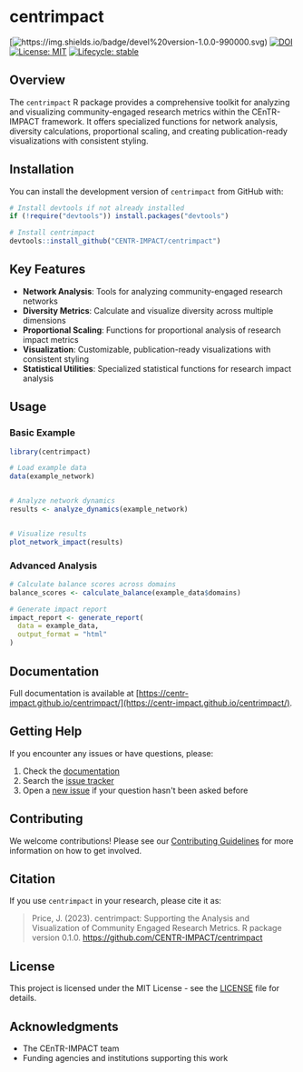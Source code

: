 # centrimpact

<!-- badges: start -->
[![https://img.shields.io/badge/devel%20version-1.0.0-990000.svg)](https://github.com/CENTR-IMPACT/centrimpact)
[![DOI](https://zenodo.org/badge/DOI/10.5281/zenodo.15933385.svg)](https://doi.org/10.5281/zenodo.15933385)
[![License: MIT](https://img.shields.io/badge/License-MIT-yellow.svg)](https://opensource.org/licenses/MIT)
[![Lifecycle: stable](https://img.shields.io/badge/lifecycle-stable-brightgreen.svg)](https://lifecycle.r-lib.org/articles/stages.html#stable)
<!-- badges: end -->

## Overview

The `centrimpact` R package provides a comprehensive toolkit for analyzing and visualizing community-engaged research metrics within the CEnTR-IMPACT framework. It offers specialized functions for network analysis, diversity calculations, proportional scaling, and creating publication-ready visualizations with consistent styling.

## Installation

You can install the development version of `centrimpact` from GitHub with:

```r
# Install devtools if not already installed
if (!require("devtools")) install.packages("devtools")

# Install centrimpact
devtools::install_github("CENTR-IMPACT/centrimpact")
```

## Key Features

- **Network Analysis**: Tools for analyzing community-engaged research networks
- **Diversity Metrics**: Calculate and visualize diversity across multiple dimensions
- **Proportional Scaling**: Functions for proportional analysis of research impact metrics
- **Visualization**: Customizable, publication-ready visualizations with consistent styling
- **Statistical Utilities**: Specialized statistical functions for research impact analysis

## Usage

### Basic Example

```r
library(centrimpact)

# Load example data
data(example_network)


# Analyze network dynamics
results <- analyze_dynamics(example_network)


# Visualize results
plot_network_impact(results)
```

### Advanced Analysis

```r
# Calculate balance scores across domains
balance_scores <- calculate_balance(example_data$domains)

# Generate impact report
impact_report <- generate_report(
  data = example_data,
  output_format = "html"
)
```

## Documentation

Full documentation is available at [https://centr-impact.github.io/centrimpact/](https://centr-impact.github.io/centrimpact/).

## Getting Help

If you encounter any issues or have questions, please:

1. Check the [documentation](https://centr-impact.github.io/centrimpact/)
2. Search the [issue tracker](https://github.com/CENTR-IMPACT/centrimpact/issues)
3. Open a [new issue](https://github.com/CENTR-IMPACT/centrimpact/issues/new/choose) if your question hasn't been asked before

## Contributing

We welcome contributions! Please see our [Contributing Guidelines](CONTRIBUTING.md) for more information on how to get involved.

## Citation

If you use `centrimpact` in your research, please cite it as:

> Price, J. (2023). centrimpact: Supporting the Analysis and Visualization of Community Engaged Research Metrics. R package version 0.1.0. https://github.com/CENTR-IMPACT/centrimpact

## License

This project is licensed under the MIT License - see the [LICENSE](LICENSE) file for details.

## Acknowledgments

- The CEnTR-IMPACT team
- Funding agencies and institutions supporting this work
